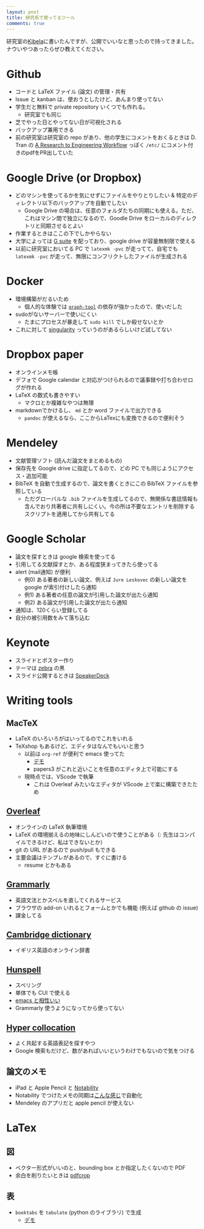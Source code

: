 ```yaml
---
layout: post
title: 研究系で使ってるツール
comments: true
---
```


研究室の[Kibela](https://kibe.la/ja)に書いたんですが、公開でいいなと思ったので持ってきました。ナウいやつあったらぜひ教えてください。

# Github

- コードと LaTeX ファイル (論文) の管理・共有
- Issue と kanban は、使おうとしたけど、あんまり使ってない
- 学生だと無料で private repository いくつでも作れる。
  - 研究室でも同じ
- 芝でやった日とやってない日が可視化される
- バックアップ兼用できる
- 前の研究室は研究室の repo があり、他の学生にコメントをおくるときは D. Tran の [A Research to Engineering Workflow](http://dustintran.com/blog/a-research-to-engineering-workflow) っぽく `/etc/` にコメント付きのpdfをPR出していた

# Google Drive (or Dropbox)

- どのマシンを使ってるかを気にせずにファイルをやりとりしたい & 特定のディレクトリ以下のバックアップを自動でしたい
  - Google Drive の場合は、任意のフォルダたちの同期にも使える。ただ、これはマシン間で独立になるので、Goodle Drive をローカルのディレクトリと同期させるとよい
- 作業するときはここの下でしかやらない
- 大学によっては [G suite](https://gsuite.google.com/) を配っており、google drive が容量無制限で使える
- 以前に研究室においてる PC で `latexmk -pvc` が走ってて、自宅でも `latexmk -pvc` が走って、無限にコンフリクトしたファイルが生成される


# Docker

- 環境構築がだるいため
  - 個人的な体験では [`graph-tool`](https://graph-tool.skewed.de/) の依存が強かったので、使いだした
- sudoがないサーバーで使いにくい
  - たまにプロセスが暴走して `sudo kill` でしか殺せないとか
 - これに対して [singularity](http://singularity.lbl.gov/docs-docker) っていうのがあるらしいけど試してない

# Dropbox paper

- オンラインメモ帳
- デフォで Google calendar と対応がつけられるので議事録や打ち合わせログが作れる
- LaTeX の数式も書きやすい
  - マクロとか複雑なやつは無理
- markdownでかけるし、 `md` とか word ファイルで出力できる
  - `pandoc` が使えるなら、ここからLaTexにも変換できるので便利そう

# Mendeley

- 文献管理ソフト (読んだ論文をまとめるもの)
- 保存先を Google drive に指定してるので、どの PC でも同じようにアクセス・追加可能
- BibTeX を自動で生成するので、論文を書くときにこの BibTeX ファイルを参照している
  - ただグローバルな `.bib` ファイルを生成してるので、無関係な書誌情報も含んでおり共著者に共有しにくい。今の所は不要なエントリを削除するスクリプトを適用してから共有してる


# Google Scholar

- 論文を探すときは google 検索を使ってる
- 引用してる文献探すとか、ある程度狭まってきたら使ってる
- alert (mail通知) が便利
  - 例0) ある著者の新しい論文、例えば `Jure Leskovec` の新しい論文を google が索引付けしたら通知
  - 例1) ある著者の任意の論文が引用した論文が出たら通知
  - 例2) ある論文が引用した論文が出たら通知
- 通知は、120くらい登録してる
- 自分の被引用数をみて落ち込む

# Keynote

- スライドとポスター作り
- テーマは [zebra](https://shoya.io/blog/zebra/) の黒
- スライド公開するときは [SpeakerDeck](http://speakerdeck.com/)

# Writing tools

## MacTeX

- LaTeX のいろいろがはいってるのでこれをいれる
- TeXshop もあるけど、エディタはなんでもいいと思う
  - 以前は `org-ref` が便利で emacs 使ってた
    - [デモ](https://twitter.com/nzw0301/status/836788034720821248)
    - papers3 がこれと近いことを任意のエディタ上で可能にする
  - 現時点では、VScode で執筆
    - これは Overleaf みたいなエディタが VScode 上で楽に構築できたため

## [Overleaf](https://www.overleaf.com/)

- オンラインの LaTeX 執筆環境
- LaTeX の環境揃えるの地味にしんどいので使うことがある（: 先生はコンパイルできるけど、私はできないとか）
- git の URL があるので push/pull もできる
- 主要会議はテンプレがあるので、すぐに書ける
  - resume とかもある


## [Grammarly](https://app.grammarly.com/)

- 英語文法とかスペルを直してくれるサービス
- ブラウザの add-on いれるとフォームとかでも機能 (例えば github の issue)
- 課金してる

## [Cambridge dictionary](https://dictionary.cambridge.org/)
- イギリス英語のオンライン辞書

## [Hunspell](http://hunspell.github.io/)

- スペリング
- 単体でも CUI で使える
- [emacs と相性いい](http://nzw0301.github.io/2016/11/emacs)
- Grammarly 使うようになってから使ってない

## [Hyper collocation](https://hypcol.marutank.net/)
  - よく共起する英語表記を探すやつ
  - Google 検索もだけど、数があればいいというわけでもないので気をつける

## 論文のメモ

- iPad と Apple Pencil と [Notability](http://gingerlabs.com/)
- Notability でつけたメモの同期は[こんな感じ](https://twitter.com/nzw0301/status/1009742755851956224)で自動化
- Mendeley のアプリだと apple pencil が使えない

# LaTex

## 図

- ベクター形式がいいのと、bounding box とか指定したくないので PDF
- 余白を削りたいときは [pdfcrop](https://texwiki.texjp.org/?pdfcrop)

## 表

- `booktabs` を `tabulate` (python のライブラリ) で生成
  - [デモ](https://twitter.com/cocu_tan/status/960428695633588225)
